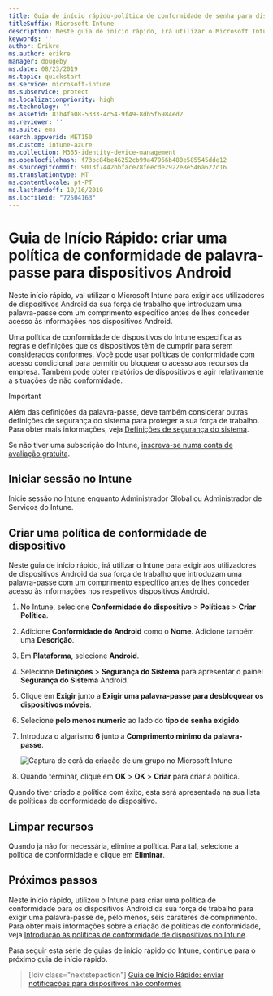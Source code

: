 ```yaml
---
title: Guia de início rápido-política de conformidade de senha para dispositivos Android
titleSuffix: Microsoft Intune
description: Neste guia de início rápido, irá utilizar o Microsoft Intune para definir o comprimento da palavra-passe obrigatório para dispositivos Android.
keywords: ''
author: Erikre
ms.author: erikre
manager: dougeby
ms.date: 08/23/2019
ms.topic: quickstart
ms.service: microsoft-intune
ms.subservice: protect
ms.localizationpriority: high
ms.technology: ''
ms.assetid: 81b4fa08-5333-4c54-9f49-8db5f6984ed2
ms.reviewer: ''
ms.suite: ems
search.appverid: MET150
ms.custom: intune-azure
ms.collection: M365-identity-device-management
ms.openlocfilehash: f73bc84be46252cb99a47966b480e585545dde12
ms.sourcegitcommit: 9013f7442bbface78feecde2922e8e546a622c16
ms.translationtype: MT
ms.contentlocale: pt-PT
ms.lasthandoff: 10/16/2019
ms.locfileid: "72504163"
---
```

# <a name="quickstart-create-a-password-compliance-policy-for-android-devices"></a>Guia de Início Rápido: criar uma política de conformidade de palavra-passe para dispositivos Android

Neste início rápido, vai utilizar o Microsoft Intune para exigir aos utilizadores de dispositivos Android da sua força de trabalho que introduzam uma palavra-passe com um comprimento específico antes de lhes conceder acesso às informações nos dispositivos Android. 

Uma política de conformidade de dispositivos do Intune especifica as regras e definições que os dispositivos têm de cumprir para serem considerados conformes. Você pode usar políticas de conformidade com acesso condicional para permitir ou bloquear o acesso aos recursos da empresa. Também pode obter relatórios de dispositivos e agir relativamente a situações de não conformidade.

> [!IMPORTANT]
> Além das definições da palavra-passe, deve também considerar outras definições de segurança do sistema para proteger a sua força de trabalho. Para obter mais informações, veja [Definições de segurança do sistema](compliance-policy-create-android-for-work.md).

Se não tiver uma subscrição do Intune, [inscreva-se numa conta de avaliação gratuita](../fundamentals/free-trial-sign-up.md).

## <a name="sign-in-to-intune"></a>Iniciar sessão no Intune

Inicie sessão no [Intune](https://aka.ms/intuneportal) enquanto Administrador Global ou Administrador de Serviços do Intune. 

## <a name="create-a-device-compliance-policy"></a>Criar uma política de conformidade de dispositivo

Neste guia de início rápido, irá utilizar o Intune para exigir aos utilizadores de dispositivos Android da sua força de trabalho que introduzam uma palavra-passe com um comprimento específico antes de lhes conceder acesso às informações nos respetivos dispositivos Android.

1. No Intune, selecione **Conformidade do dispositivo** > **Políticas** > **Criar Política**.
2. Adicione **Conformidade do Android** como o **Nome**. Adicione também uma **Descrição**.
3. Em **Plataforma**, selecione **Android**. 
4. Selecione **Definições** > **Segurança do Sistema** para apresentar o painel **Segurança do Sistema** Android.
5. Clique em **Exigir** junto a **Exigir uma palavra-passe para desbloquear os dispositivos móveis**.
6. Selecione **pelo menos numeric** ao lado do **tipo de senha exigido**.
7. Introduza o algarismo **6** junto a **Comprimento mínimo da palavra-passe**. 

    ![Captura de ecrã da criação de um grupo no Microsoft Intune](./media/quickstart-set-password-length-android/quickstart-set-password-length-android-01.png)

7. Quando terminar, clique em **OK** > **OK** > **Criar** para criar a política.

Quando tiver criado a política com êxito, esta será apresentada na sua lista de políticas de conformidade do dispositivo. 

## <a name="clean-up-resources"></a>Limpar recursos

Quando já não for necessária, elimine a política. Para tal, selecione a política de conformidade e clique em **Eliminar**.

## <a name="next-steps"></a>Próximos passos

Neste início rápido, utilizou o Intune para criar uma política de conformidade para os dispositivos Android da sua força de trabalho para exigir uma palavra-passe de, pelo menos, seis carateres de comprimento. Para obter mais informações sobre a criação de políticas de conformidade, veja [Introdução às políticas de conformidade de dispositivos no Intune](device-compliance-get-started.md).

Para seguir esta série de guias de início rápido do Intune, continue para o próximo guia de início rápido.

> [!div class="nextstepaction"]
> [Guia de Início Rápido: enviar notificações para dispositivos não conformes](../quickstart-send-notification.md)
